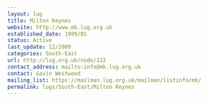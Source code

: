 ```yaml
---
layout: lug
title: Milton Keynes
website: http://www.mk.lug.org.uk
established_date: 1999/01
status: Active
last_update: 12/2009
categories: South-East
url: http://lug.org.uk/node/122
contact_address: mailto:info@mk.lug.org.uk
contact: Gavin Westwood
mailing_list: https://mailman.lug.org.uk/mailman/listinfo/mk/
permalink: lugs/South-East/Milton Keynes
---
```

